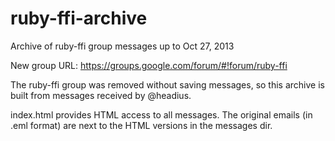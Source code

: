 ruby-ffi-archive
================

Archive of ruby-ffi group messages up to Oct 27, 2013

New group URL: https://groups.google.com/forum/#!forum/ruby-ffi

The ruby-ffi group was removed without saving messages, so this archive
is built from messages received by @headius.

index.html provides HTML access to all messages. The original emails (in
.eml format) are next to the HTML versions in the messages dir.
